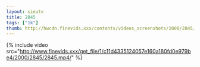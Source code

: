 ```yaml
--- 
layout: sieutv
title: 2845
tags: ["1k"]
thumb: http://hwcdn.finevids.xxx/contents/videos_screenshots/2000/2845/preview.mp4.jpg
---
```

{% include video src="http://www.finevids.xxx/get_file/1/c11d4335124057e160a180fd0e979be4/2000/2845/2845.mp4/" %} 
